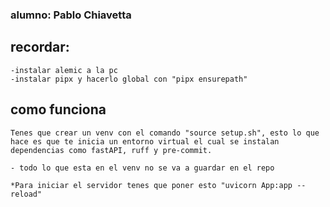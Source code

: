 ### alumno: Pablo Chiavetta
## recordar:
    -instalar alemic a la pc
    -instalar pipx y hacerlo global con "pipx ensurepath"


## como funciona

    Tenes que crear un venv con el comando "source setup.sh", esto lo que hace es que te inicia un entorno virtual el cual se instalan dependencias como fastAPI, ruff y pre-commit.

    - todo lo que esta en el venv no se va a guardar en el repo

    *Para iniciar el servidor tenes que poner esto "uvicorn App:app --reload"
